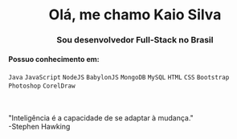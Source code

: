 <h1 align="center">Olá, me chamo Kaio Silva</h1>
<h3 align="center">Sou desenvolvedor Full-Stack no Brasil</h3>

<h4>Possuo conhecimento em:</h4>

<code>Java</code>
<code>JavaScript</code>
<code>NodeJS</code>
<code>BabylonJS</code>
<code>MongoDB</code>
<code>MySQL</code>
<code>HTML</code>
<code>CSS</code>
<code>Bootstrap</code>
<code>Photoshop</code>
<code>CorelDraw</code>

<br>
<br>
"Inteligência é a capacidade de se adaptar à mudança."
<br>
-Stephen Hawking
